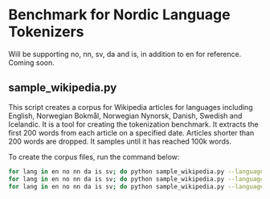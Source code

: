 # Benchmark for Nordic Language Tokenizers
Will be supporting no, nn, sv, da and is, in addition to en for reference. Coming soon.

## sample_wikipedia.py
This script creates a corpus for Wikipedia articles for languages including English, Norwegian Bokmål, Norwegian Nynorsk, Danish, Swedish and Icelandic. It is a tool for creating the tokenization benchmark. It extracts the first 200 words from each article on a specified date. Articles shorter than 200 words are dropped. It samples until it has reached 100k words.

To create the corpus files, run the command below:
```bash
for lang in en no nn da is sv; do python sample_wikipedia.py --language $lang --output_file wikipedia_100k/wiki_$lang.text --num_articles 500 --num_words 200;done
for lang in en no nn da is sv; do python sample_wikipedia.py --language $lang --output_file wikipedia_10k/wiki_$lang.text --num_articles 500 --num_words 20;done
for lang in en no nn da is sv; do python sample_wikipedia.py --language $lang --output_file wikipedia_1k/wiki_$lang.text --num_articles 50 --num_words 20;done
```


